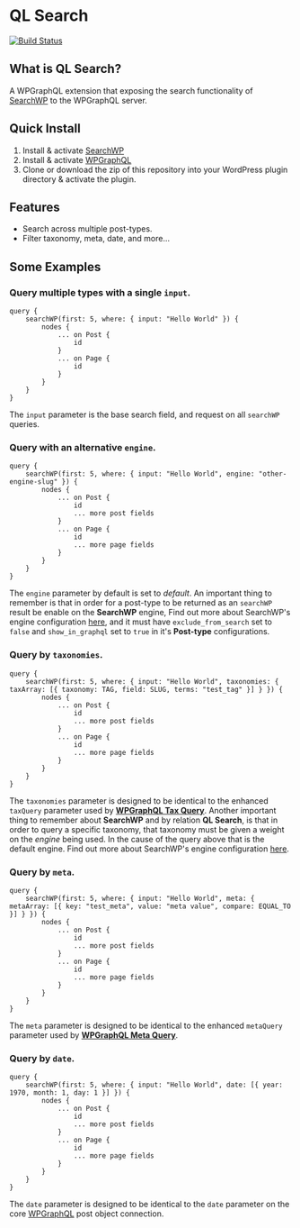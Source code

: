 # QL Search
[![Build Status](https://travis-ci.org/funkhaus/ql-search.svg?branch=develop)](https://travis-ci.org/funkhaus/ql-search)

## What is QL Search?
A WPGraphQL extension that exposing the search functionality of [SearchWP](https://searchwp.com) to the WPGraphQL server.

## Quick Install
1. Install & activate [SearchWP](https://searchwp.com)
2. Install & activate [WPGraphQL](https://www.wpgraphql.com)
3. Clone or download the zip of this repository into your WordPress plugin directory & activate the plugin.

## Features
- Search across multiple post-types.
- Filter taxonomy, meta, date, and more...

## Some Examples
### Query multiple types with a single `input`.
```
query {
    searchWP(first: 5, where: { input: "Hello World" }) {
        nodes {
            ... on Post {
                id
            }
            ... on Page {
                id
            }
        }
    }
}
```
The `input` parameter is the base search field, and request on all `searchWP` queries.

### Query with an alternative `engine`.
```
query {
    searchWP(first: 5, where: { input: "Hello World", engine: "other-engine-slug" }) {
        nodes {
            ... on Post {
                id
                ... more post fields
            }
            ... on Page {
                id
                ... more page fields
            }
        }
    }
}
```
The `engine` parameter by default is set to *default*. An important thing to remember is that in order for a post-type to be returned as an `searchWP` result be enable on the **SearchWP** engine, Find out more about SearchWP's engine configuration [here](https://searchwp.com/docs/configuration/), and it must have `exclude_from_search` set to `false` and `show_in_graphql` set to `true` in it's **Post-type** configurations. 

### Query by `taxonomies`.
```
query {
    searchWP(first: 5, where: { input: "Hello World", taxonomies: { taxArray: [{ taxonomy: TAG, field: SLUG, terms: "test_tag" }] } }) {
        nodes {
            ... on Post {
                id
                ... more post fields
            }
            ... on Page {
                id
                ... more page fields
            }
        }
    }
}
```
The `taxonomies` parameter is designed to be identical to the enhanced `taxQuery` parameter used by **[WPGraphQL Tax Query](https://github.com/wp-graphql/wp-graphql-tax-query)**. Another important thing to remember about **SearchWP** and by relation **QL Search**, is that in order to query a specific taxonomy, that taxonomy must be given a weight on the *engine* being used. In the cause of the query above that is the default engine. Find out more about SearchWP's engine configuration [here](https://searchwp.com/docs/configuration/).

### Query by `meta`.
```
query {
    searchWP(first: 5, where: { input: "Hello World", meta: { metaArray: [{ key: "test_meta", value: "meta value", compare: EQUAL_TO }] } }) {
        nodes {
            ... on Post {
                id
                ... more post fields
            }
            ... on Page {
                id
                ... more page fields
            }
        }
    }
}
```
The `meta` parameter is designed to be identical to the enhanced `metaQuery` parameter used by **[WPGraphQL Meta Query](https://github.com/wp-graphql/wp-graphql-meta-query)**.

### Query by `date`.
```
query {
    searchWP(first: 5, where: { input: "Hello World", date: [{ year: 1970, month: 1, day: 1 }] }) {
        nodes {
            ... on Post {
                id
                ... more post fields
            }
            ... on Page {
                id
                ... more page fields
            }
        }
    }
}
```
The `date` parameter is designed to be identical to the `date` parameter on the core [WPGraphQL](https://github.com/wp-graphql/wp-graphql) post object connection.
